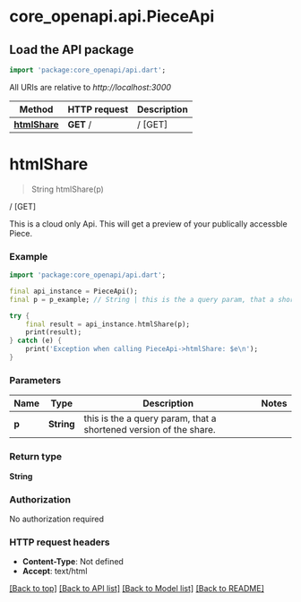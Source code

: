 # core_openapi.api.PieceApi

## Load the API package
```dart
import 'package:core_openapi/api.dart';
```

All URIs are relative to *http://localhost:3000*

Method | HTTP request | Description
------------- | ------------- | -------------
[**htmlShare**](PieceApi.md#htmlshare) | **GET** / | / [GET]


# **htmlShare**
> String htmlShare(p)

/ [GET]

This is a cloud only Api. This will get a preview of your publically accessble Piece.

### Example
```dart
import 'package:core_openapi/api.dart';

final api_instance = PieceApi();
final p = p_example; // String | this is the a query param, that a shortened version of the share.

try {
    final result = api_instance.htmlShare(p);
    print(result);
} catch (e) {
    print('Exception when calling PieceApi->htmlShare: $e\n');
}
```

### Parameters

Name | Type | Description  | Notes
------------- | ------------- | ------------- | -------------
 **p** | **String**| this is the a query param, that a shortened version of the share. | 

### Return type

**String**

### Authorization

No authorization required

### HTTP request headers

 - **Content-Type**: Not defined
 - **Accept**: text/html

[[Back to top]](#) [[Back to API list]](../README.md#documentation-for-api-endpoints) [[Back to Model list]](../README.md#documentation-for-models) [[Back to README]](../README.md)

